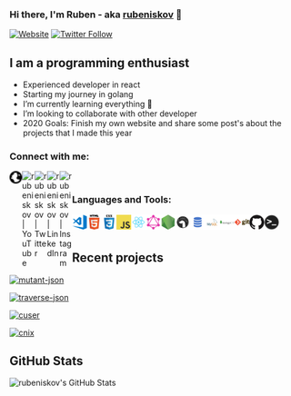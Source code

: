 ### Hi there, I'm Ruben - aka [rubeniskov][website] 👋

[![Website](https://img.shields.io/website?label=rubeniskov.com&style=for-the-badge&url=https%3A%2F%2Frubeniskov.com)](https://rubeniskov.com)
[![Twitter Follow](https://img.shields.io/twitter/follow/rubeniskov?color=1DA1F2&logo=twitter&style=for-the-badge)](https://twitter.com/intent/follow?original_referer=https%3A%2F%2Fgithub.com%2Frubeniskov&screen_name=rubeniskov)

## I am a programming enthusiast

- Experienced developer in react
- Starting my journey in golang
- I’m currently learning everything 🤣
- I’m looking to collaborate with other developer
- 2020 Goals: Finish my own website and share some post's about the projects that I made this year

### Connect with me:

[<img align="left" alt="rubeniskov.com" width="22px" src="https://raw.githubusercontent.com/iconic/open-iconic/master/svg/globe.svg" />][website]
[<img align="left" alt="rubeniskov | YouTube" width="22px" src="https://cdn.jsdelivr.net/npm/simple-icons@v3/icons/youtube.svg" />][youtube]
[<img align="left" alt="rubeniskov | Twitter" width="22px" src="https://cdn.jsdelivr.net/npm/simple-icons@v3/icons/twitter.svg" />][twitter]
[<img align="left" alt="rubeniskov | LinkedIn" width="22px" src="https://cdn.jsdelivr.net/npm/simple-icons@v3/icons/linkedin.svg" />][linkedin]
[<img align="left" alt="rubeniskov | Instagram" width="22px" src="https://cdn.jsdelivr.net/npm/simple-icons@v3/icons/instagram.svg" />][instagram]

<br />

### Languages and Tools:

<img align="left" alt="Visual Studio Code" width="26px" src="https://raw.githubusercontent.com/github/explore/80688e429a7d4ef2fca1e82350fe8e3517d3494d/topics/visual-studio-code/visual-studio-code.png" />
<img align="left" alt="HTML5" width="26px" src="https://raw.githubusercontent.com/github/explore/80688e429a7d4ef2fca1e82350fe8e3517d3494d/topics/html/html.png" />
<img align="left" alt="CSS3" width="26px" src="https://raw.githubusercontent.com/github/explore/80688e429a7d4ef2fca1e82350fe8e3517d3494d/topics/css/css.png" />
<img align="left" alt="JavaScript" width="26px" src="https://raw.githubusercontent.com/github/explore/80688e429a7d4ef2fca1e82350fe8e3517d3494d/topics/javascript/javascript.png" />
<img align="left" alt="React" width="26px" src="https://raw.githubusercontent.com/github/explore/80688e429a7d4ef2fca1e82350fe8e3517d3494d/topics/react/react.png" />
<img align="left" alt="GraphQL" width="26px" src="https://raw.githubusercontent.com/github/explore/80688e429a7d4ef2fca1e82350fe8e3517d3494d/topics/graphql/graphql.png" />
<img align="left" alt="Node.js" width="26px" src="https://raw.githubusercontent.com/github/explore/80688e429a7d4ef2fca1e82350fe8e3517d3494d/topics/nodejs/nodejs.png" />
<img align="left" alt="Deno" width="26px" src="https://raw.githubusercontent.com/github/explore/361e2821e2dea67711cde99c9c40ed357061cf27/topics/deno/deno.png" />
<img align="left" alt="SQL" width="26px" src="https://raw.githubusercontent.com/github/explore/80688e429a7d4ef2fca1e82350fe8e3517d3494d/topics/sql/sql.png" />
<img align="left" alt="MySQL" width="26px" src="https://raw.githubusercontent.com/github/explore/80688e429a7d4ef2fca1e82350fe8e3517d3494d/topics/mysql/mysql.png" />
<img align="left" alt="MongoDB" width="26px" src="https://raw.githubusercontent.com/github/explore/80688e429a7d4ef2fca1e82350fe8e3517d3494d/topics/mongodb/mongodb.png" />
<img align="left" alt="Git" width="26px" src="https://raw.githubusercontent.com/github/explore/80688e429a7d4ef2fca1e82350fe8e3517d3494d/topics/git/git.png" />
<img align="left" alt="GitHub" width="26px" src="https://raw.githubusercontent.com/github/explore/78df643247d429f6cc873026c0622819ad797942/topics/github/github.png" />
<img align="left" alt="Terminal" width="26px" src="https://raw.githubusercontent.com/github/explore/80688e429a7d4ef2fca1e82350fe8e3517d3494d/topics/terminal/terminal.png" />

<br />
<br />

## Recent projects

[![mutant-json](https://github-readme-stats.vercel.app/api/pin/?username=rubeniskov&repo=mutant-json)](https://github.com/rubeniskov/mutant-json)

[![traverse-json](https://github-readme-stats.vercel.app/api/pin/?username=rubeniskov&repo=traverse-json)](https://github.com/rubeniskov/traverse-json)

[![cuser](https://github-readme-stats.vercel.app/api/pin/?username=rubeniskov&repo=cuser)](https://github.com/rubeniskov/cuser)

[![cnix](https://github-readme-stats.vercel.app/api/pin/?username=rubeniskov&repo=cnix)](https://github.com/rubeniskov/cnix)

## GitHub Stats

<img align="left" alt="rubeniskov's GitHub Stats" src="https://github-readme-stats.codestackr.vercel.app/api?username=rubeniskov&show_icons=true&hide_border=true" />


[website]: https://rubeniskov.com
[twitter]: https://twitter.com/rubeniskov
[youtube]: https://www.youtube.com/channel/UCCr8zAUmVKtm40JwVLKivjQ
[instagram]: https://instagram.com/rubeniskov
[linkedin]: https://linkedin.com/in/rubeniskov